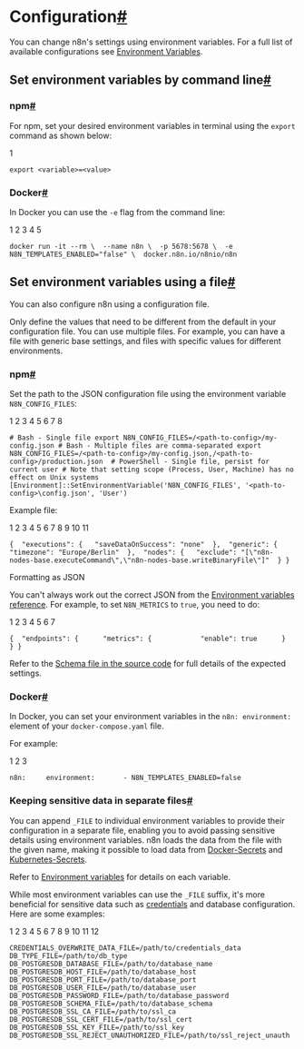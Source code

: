 [](https://github.com/n8n-io/n8n-docs/edit/main/docs/hosting/configuration/configuration-methods.md "Edit this page")

# Configuration[#](#configuration "Permanent link")

You can change n8n's settings using environment variables. For a full list of available configurations see [Environment Variables](../environment-variables/).

## Set environment variables by command line[#](#set-environment-variables-by-command-line "Permanent link")

### npm[#](#npm "Permanent link")

For npm, set your desired environment variables in terminal using the `export` command as shown below:

1

`export <variable>=<value>`

### Docker[#](#docker "Permanent link")

In Docker you can use the `-e` flag from the command line:

1
2
3
4
5

`docker run -it --rm \  --name n8n \  -p 5678:5678 \  -e N8N_TEMPLATES_ENABLED="false" \  docker.n8n.io/n8nio/n8n`

## Set environment variables using a file[#](#set-environment-variables-using-a-file "Permanent link")

You can also configure n8n using a configuration file.

Only define the values that need to be different from the default in your configuration file. You can use multiple files. For example, you can have a file with generic base settings, and files with specific values for different environments.

### npm[#](#npm_1 "Permanent link")

Set the path to the JSON configuration file using the environment variable `N8N_CONFIG_FILES`:

1
2
3
4
5
6
7
8

`# Bash - Single file export N8N_CONFIG_FILES=/<path-to-config>/my-config.json # Bash - Multiple files are comma-separated export N8N_CONFIG_FILES=/<path-to-config>/my-config.json,/<path-to-config>/production.json  # PowerShell - Single file, persist for current user # Note that setting scope (Process, User, Machine) has no effect on Unix systems [Environment]::SetEnvironmentVariable('N8N_CONFIG_FILES', '<path-to-config>\config.json', 'User')`

Example file:

 1
 2
 3
 4
 5
 6
 7
 8
 9
10
11

`{  "executions": {   "saveDataOnSuccess": "none"  },  "generic": {   "timezone": "Europe/Berlin"  },  "nodes": {   "exclude": "[\"n8n-nodes-base.executeCommand\",\"n8n-nodes-base.writeBinaryFile\"]"  } }`

Formatting as JSON

You can't always work out the correct JSON from the [Environment variables reference](../environment-variables/). For example, to set `N8N_METRICS` to `true`, you need to do:

1
2
3
4
5
6
7

`{ 	"endpoints": { 		"metrics": { 			"enable": true 		} 	} }`

Refer to the [Schema file in the source code](https://github.com/n8n-io/n8n/blob/master/packages/cli/src/config/schema.ts) for full details of the expected settings.

### Docker[#](#docker_1 "Permanent link")

In Docker, you can set your environment variables in the `n8n: environment:` element of your `docker-compose.yaml` file.

For example:

1
2
3

`n8n:     environment:       - N8N_TEMPLATES_ENABLED=false`

### Keeping sensitive data in separate files[#](#keeping-sensitive-data-in-separate-files "Permanent link")

You can append `_FILE` to individual environment variables to provide their configuration in a separate file, enabling you to avoid passing sensitive details using environment variables. n8n loads the data from the file with the given name, making it possible to load data from [Docker-Secrets](https://docs.docker.com/engine/swarm/secrets/) and [Kubernetes-Secrets](https://kubernetes.io/docs/concepts/configuration/secret/).

Refer to [Environment variables](../environment-variables/) for details on each variable.

While most environment variables can use the `_FILE` suffix, it's more beneficial for sensitive data such as [credentials](../../../glossary/#credential-n8n) and database configuration. Here are some examples:

 1
 2
 3
 4
 5
 6
 7
 8
 9
10
11
12

`CREDENTIALS_OVERWRITE_DATA_FILE=/path/to/credentials_data DB_TYPE_FILE=/path/to/db_type DB_POSTGRESDB_DATABASE_FILE=/path/to/database_name DB_POSTGRESDB_HOST_FILE=/path/to/database_host DB_POSTGRESDB_PORT_FILE=/path/to/database_port DB_POSTGRESDB_USER_FILE=/path/to/database_user DB_POSTGRESDB_PASSWORD_FILE=/path/to/database_password DB_POSTGRESDB_SCHEMA_FILE=/path/to/database_schema DB_POSTGRESDB_SSL_CA_FILE=/path/to/ssl_ca DB_POSTGRESDB_SSL_CERT_FILE=/path/to/ssl_cert DB_POSTGRESDB_SSL_KEY_FILE=/path/to/ssl_key DB_POSTGRESDB_SSL_REJECT_UNAUTHORIZED_FILE=/path/to/ssl_reject_unauth`